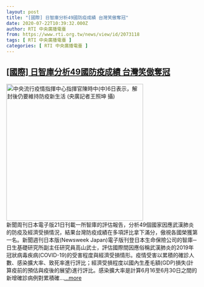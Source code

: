 ```yaml
---
layout: post
title: "[國際] 日智庫分析49國防疫成績 台灣笑傲奪冠"
date: 2020-07-22T10:39:32.000Z
author: RTI 中央廣播電臺
from: https://www.rti.org.tw/news/view/id/2073118
tags: [ RTI 中央廣播電臺 ]
categories: [ RTI 中央廣播電臺 ]
---
```

<!--1595414372000-->
[[國際] 日智庫分析49國防疫成績 台灣笑傲奪冠](https://www.rti.org.tw/news/view/id/2073118)
------

<div>
<img src="https://static.rti.org.tw/assets/thumbnails/2020/06/06/0b50097c602fc38ba2cc692040941bd8.JPG" width="360" alt="中央流行疫情指揮中心指揮官陳時中(中)6日表示，解封後仍要維持防疫新生活 (央廣記者王照坤 攝)" title="中央流行疫情指揮中心指揮官陳時中(中)6日表示，解封後仍要維持防疫新生活 (央廣記者王照坤 攝)"><br>新聞周刊日本電子版21日刊載一所智庫的評估報告，分析49個國家因應武漢肺炎的防疫及經濟受損情況，結果台灣防疫成績在多項評比拿下滿分，傲視各國榮獲第一名。新聞週刊日本版(Newsweek Japan)電子版刊登日本生命保險公司的智庫─日生基礎研究所副主任研究員高山武士，評估國際間因應俗稱武漢肺炎的2019年冠狀病毒疾病(COVID-19)的受害程度與經濟受損情形。疫情受害以累積的確診人數、感染擴大率、致死率進行評比；經濟受損程度以國內生產毛額(GDP)損失(計算疫前的預估與疫後的展望)進行評比。感染擴大率是計算6月16至6月30日之間的新增確診病例對累積確...<a target="_blank" href="https://www.rti.org.tw/news/view/id/2073118">...more</a>
</div>
